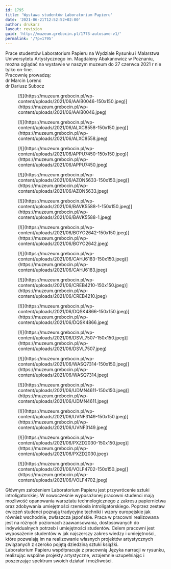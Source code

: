 ```yaml
---
id: 1795
title: 'Wystawa studentów Laboratorium Papieru'
date: '2021-06-21T12:52:52+02:00'
author: drukarz
layout: revision
guid: 'http://muzeum.grebocin.pl/1773-autosave-v1/'
permalink: '/?p=1795'
---
```


<div class="" dir="auto"><div class="ecm0bbzt hv4rvrfc ihqw7lf3 dati1w0a" data-ad-comet-preview="message" data-ad-preview="message" id="jsc_c_pz"><div class="j83agx80 cbu4d94t ew0dbk1b irj2b8pg"><div class="qzhwtbm6 knvmm38d"><div class="kvgmc6g5 cxmmr5t8 oygrvhab hcukyx3x c1et5uql ii04i59q"><div dir="auto">Prace studentów Laboratorium Papieru na Wydziale Rysunku i Malarstwa Uniwersytetu Artystycznego im. Magdaleny Abakanowicz w Poznaniu, można oglądać na wystawie w naszym muzeum do 27 czerwca 2021 r nie tylko on-line.</div></div><div class="o9v6fnle cxmmr5t8 oygrvhab hcukyx3x c1et5uql ii04i59q"><div dir="auto">Pracownię prowadzą:</div><div dir="auto">dr Marcin Lorenc</div><div dir="auto">dr Dariusz Subocz</div><div dir="auto"></div><div dir="auto"><div class="gallery galleryid-1795 gallery-columns-5 gallery-size-thumbnail" id="gallery-745"><figure class="gallery-item"><div class="gallery-icon portrait"> [![](https://muzeum.grebocin.pl/wp-content/uploads/2021/06/AAIB0046-150x150.jpeg)](https://muzeum.grebocin.pl/wp-content/uploads/2021/06/AAIB0046.jpeg) </div></figure><figure class="gallery-item"><div class="gallery-icon portrait"> [![](https://muzeum.grebocin.pl/wp-content/uploads/2021/06/ALXC8558-150x150.jpeg)](https://muzeum.grebocin.pl/wp-content/uploads/2021/06/ALXC8558.jpeg) </div></figure><figure class="gallery-item"><div class="gallery-icon portrait"> [![](https://muzeum.grebocin.pl/wp-content/uploads/2021/06/APPU7450-150x150.jpeg)](https://muzeum.grebocin.pl/wp-content/uploads/2021/06/APPU7450.jpeg) </div></figure><figure class="gallery-item"><div class="gallery-icon landscape"> [![](https://muzeum.grebocin.pl/wp-content/uploads/2021/06/AZON5633-150x150.jpeg)](https://muzeum.grebocin.pl/wp-content/uploads/2021/06/AZON5633.jpeg) </div></figure><figure class="gallery-item"><div class="gallery-icon landscape"> [![](https://muzeum.grebocin.pl/wp-content/uploads/2021/06/BAVK5588-1-150x150.jpeg)](https://muzeum.grebocin.pl/wp-content/uploads/2021/06/BAVK5588-1.jpeg) </div></figure><figure class="gallery-item"><div class="gallery-icon landscape"> [![](https://muzeum.grebocin.pl/wp-content/uploads/2021/06/BOYO2642-150x150.jpeg)](https://muzeum.grebocin.pl/wp-content/uploads/2021/06/BOYO2642.jpeg) </div></figure><figure class="gallery-item"><div class="gallery-icon landscape"> [![](https://muzeum.grebocin.pl/wp-content/uploads/2021/06/CAHJ6183-150x150.jpeg)](https://muzeum.grebocin.pl/wp-content/uploads/2021/06/CAHJ6183.jpeg) </div></figure><figure class="gallery-item"><div class="gallery-icon landscape"> [![](https://muzeum.grebocin.pl/wp-content/uploads/2021/06/CREB4210-150x150.jpeg)](https://muzeum.grebocin.pl/wp-content/uploads/2021/06/CREB4210.jpeg) </div></figure><figure class="gallery-item"><div class="gallery-icon landscape"> [![](https://muzeum.grebocin.pl/wp-content/uploads/2021/06/DQSK4866-150x150.jpeg)](https://muzeum.grebocin.pl/wp-content/uploads/2021/06/DQSK4866.jpeg) </div></figure><figure class="gallery-item"><div class="gallery-icon portrait"> [![](https://muzeum.grebocin.pl/wp-content/uploads/2021/06/DSVL7507-150x150.jpeg)](https://muzeum.grebocin.pl/wp-content/uploads/2021/06/DSVL7507.jpeg) </div></figure><figure class="gallery-item"><div class="gallery-icon landscape"> [![](https://muzeum.grebocin.pl/wp-content/uploads/2021/06/WASQ7314-150x150.jpeg)](https://muzeum.grebocin.pl/wp-content/uploads/2021/06/WASQ7314.jpeg) </div></figure><figure class="gallery-item"><div class="gallery-icon portrait"> [![](https://muzeum.grebocin.pl/wp-content/uploads/2021/06/UDMN4611-150x150.jpeg)](https://muzeum.grebocin.pl/wp-content/uploads/2021/06/UDMN4611.jpeg) </div></figure><figure class="gallery-item"><div class="gallery-icon landscape"> [![](https://muzeum.grebocin.pl/wp-content/uploads/2021/06/UVNF3149-150x150.jpeg)](https://muzeum.grebocin.pl/wp-content/uploads/2021/06/UVNF3149.jpeg) </div></figure><figure class="gallery-item"><div class="gallery-icon portrait"> [![](https://muzeum.grebocin.pl/wp-content/uploads/2021/06/PXZD2030-150x150.jpeg)](https://muzeum.grebocin.pl/wp-content/uploads/2021/06/PXZD2030.jpeg) </div></figure><figure class="gallery-item"><div class="gallery-icon portrait"> [![](https://muzeum.grebocin.pl/wp-content/uploads/2021/06/VOLF4702-150x150.jpeg)](https://muzeum.grebocin.pl/wp-content/uploads/2021/06/VOLF4702.jpeg) </div></figure> </div></div><div dir="auto"></div></div><div class="o9v6fnle cxmmr5t8 oygrvhab hcukyx3x c1et5uql ii04i59q"><div dir="auto">Głównym założeniem Laboratorium Papieru jest przywrócenie sztuki introligatorskiej. W nowocześnie wyposażonej pracowni studenci mają możliwość opanowania warsztatu technologicznego z zakresu papiernictwa oraz zdobywania umiejętności rzemiosła introligatorskiego. Poprzez zestaw ćwiczeń studenci poznają tradycyjne techniki i wzory europejskie jak również wschodnie, zwłaszcza japońskie. Praca w pracowni realizowana jest na różnych poziomach zaawansowania, dostosowanych do indywidualnych potrzeb i umiejętności studentów. Celem pracowni jest wyposażenie studentów w jak najszerszy zakres wiedzy i umiejętności, które pozwalają im na realizowanie własnych projektów artystycznych związanych z szeroko pojętą dziedziną sztuki książki.</div></div><div class="o9v6fnle cxmmr5t8 oygrvhab hcukyx3x c1et5uql ii04i59q"><div dir="auto">Laboratorium Papieru współpracuje z pracownią Języka narracji w rysunku, realizując wspólne projekty artystyczne, wzajemnie uzupełniając i poszerzając spektrum swoich działań i możliwości.</div></div></div></div></div></div>